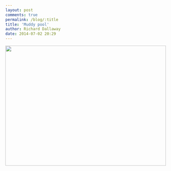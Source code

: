 ```yaml
---
layout: post
comments: true
permalink: /blog/:title
title: 'Muddy pool'
author: Richard Dallaway
date: 2014-07-02 20:29
---
```


<div><a href="//static.skitters.dallaway.com/tp_IMG_20140701_115525.jpg"><img src="//static.skitters.dallaway.com/tp_thumb_IMG_20140701_115525.jpg" width="500" height="375"/></a></div>


  
      
